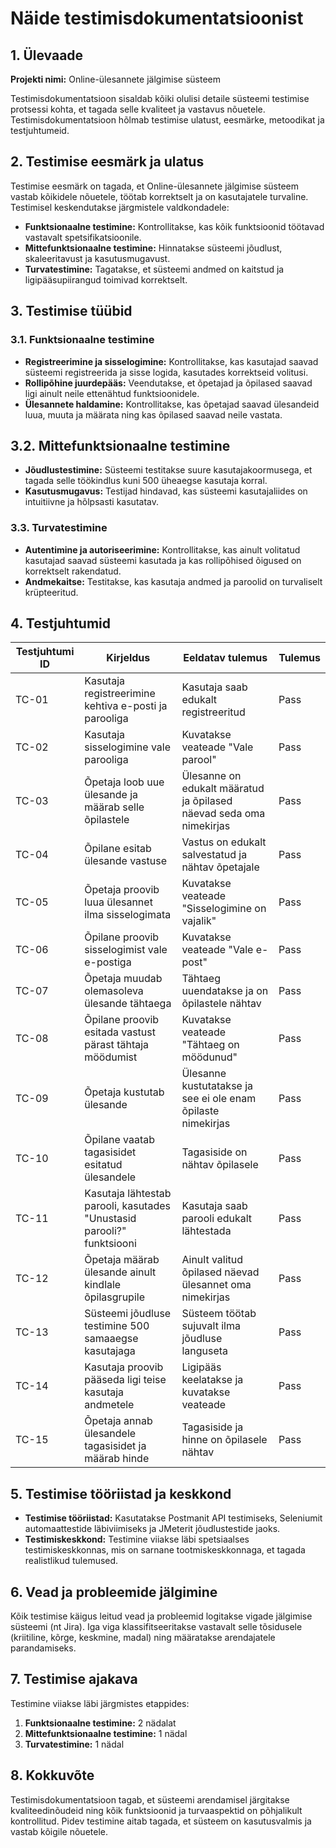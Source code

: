 # Näide testimisdokumentatsioonist

## 1. Ülevaade

**Projekti nimi:** Online-ülesannete jälgimise süsteem

Testimisdokumentatsioon sisaldab kõiki olulisi detaile süsteemi testimise protsessi kohta, et tagada selle kvaliteet ja vastavus nõuetele. Testimisdokumentatsioon hõlmab testimise ulatust, eesmärke, metoodikat ja testjuhtumeid.

## 2. Testimise eesmärk ja ulatus

Testimise eesmärk on tagada, et Online-ülesannete jälgimise süsteem vastab kõikidele nõuetele, töötab korrektselt ja on kasutajatele turvaline. Testimisel keskendutakse järgmistele valdkondadele:

- **Funktsionaalne testimine:** Kontrollitakse, kas kõik funktsioonid töötavad vastavalt spetsifikatsioonile.
- **Mittefunktsionaalne testimine:** Hinnatakse süsteemi jõudlust, skaleeritavust ja kasutusmugavust.
- **Turvatestimine:** Tagatakse, et süsteemi andmed on kaitstud ja ligipääsupiirangud toimivad korrektselt.

## 3. Testimise tüübid

### 3.1. Funktsionaalne testimine

- **Registreerimine ja sisselogimine:** Kontrollitakse, kas kasutajad saavad süsteemi registreerida ja sisse logida, kasutades korrektseid volitusi.
- **Rollipõhine juurdepääs:** Veendutakse, et õpetajad ja õpilased saavad ligi ainult neile ettenähtud funktsioonidele.
- **Ülesannete haldamine:** Kontrollitakse, kas õpetajad saavad ülesandeid luua, muuta ja määrata ning kas õpilased saavad neile vastata.

## 3.2. Mittefunktsionaalne testimine

- **Jõudlustestimine:** Süsteemi testitakse suure kasutajakoormusega, et tagada selle töökindlus kuni 500 üheaegse kasutaja korral.
- **Kasutusmugavus:** Testijad hindavad, kas süsteemi kasutajaliides on intuitiivne ja hõlpsasti kasutatav.

### 3.3. Turvatestimine

- **Autentimine ja autoriseerimine:** Kontrollitakse, kas ainult volitatud kasutajad saavad süsteemi kasutada ja kas rollipõhised õigused on korrektselt rakendatud.
- **Andmekaitse:** Testitakse, kas kasutaja andmed ja paroolid on turvaliselt krüpteeritud.

## 4. Testjuhtumid

| Testjuhtumi ID | Kirjeldus                                                              | Eeldatav tulemus                                                    | Tulemus |
| -------------- | ---------------------------------------------------------------------- | ------------------------------------------------------------------- | ------- |
| TC-01          | Kasutaja registreerimine kehtiva e-posti ja parooliga                  | Kasutaja saab edukalt registreeritud                                | Pass    |
| TC-02          | Kasutaja sisselogimine vale parooliga                                  | Kuvatakse veateade "Vale parool"                                    | Pass    |
| TC-03          | Õpetaja loob uue ülesande ja määrab selle õpilastele                   | Ülesanne on edukalt määratud ja õpilased näevad seda oma nimekirjas | Pass    |
| TC-04          | Õpilane esitab ülesande vastuse                                        | Vastus on edukalt salvestatud ja nähtav õpetajale                   | Pass    |
| TC-05          | Õpetaja proovib luua ülesannet ilma sisselogimata                      | Kuvatakse veateade "Sisselogimine on vajalik"                       | Pass    |
| TC-06          | Õpilane proovib sisselogimist vale e-postiga                           | Kuvatakse veateade "Vale e-post"                                    | Pass    |
| TC-07          | Õpetaja muudab olemasoleva ülesande tähtaega                           | Tähtaeg uuendatakse ja on õpilastele nähtav                         | Pass    |
| TC-08          | Õpilane proovib esitada vastust pärast tähtaja möödumist               | Kuvatakse veateade "Tähtaeg on möödunud"                            | Pass    |
| TC-09          | Õpetaja kustutab ülesande                                              | Ülesanne kustutatakse ja see ei ole enam õpilaste nimekirjas        | Pass    |
| TC-10          | Õpilane vaatab tagasisidet esitatud ülesandele                         | Tagasiside on nähtav õpilasele                                      | Pass    |
| TC-11          | Kasutaja lähtestab parooli, kasutades "Unustasid parooli?" funktsiooni | Kasutaja saab parooli edukalt lähtestada                            | Pass    |
| TC-12          | Õpetaja määrab ülesande ainult kindlale õpilasgrupile                  | Ainult valitud õpilased näevad ülesannet oma nimekirjas             | Pass    |
| TC-13          | Süsteemi jõudluse testimine 500 samaaegse kasutajaga                   | Süsteem töötab sujuvalt ilma jõudluse languseta                     | Pass    |
| TC-14          | Kasutaja proovib pääseda ligi teise kasutaja andmetele                 | Ligipääs keelatakse ja kuvatakse veateade                           | Pass    |
| TC-15          | Õpetaja annab ülesandele tagasisidet ja määrab hinde                   | Tagasiside ja hinne on õpilasele nähtav                             | Pass    |

## 5. Testimise tööriistad ja keskkond

- **Testimise tööriistad:** Kasutatakse Postmanit API testimiseks, Seleniumit automaattestide läbiviimiseks ja JMeterit jõudlustestide jaoks.
- **Testimiskeskkond:** Testimine viiakse läbi spetsiaalses testimiskeskkonnas, mis on sarnane tootmiskeskkonnaga, et tagada realistlikud tulemused.

## 6. Vead ja probleemide jälgimine

Kõik testimise käigus leitud vead ja probleemid logitakse vigade jälgimise süsteemi (nt Jira). Iga viga klassifitseeritakse vastavalt selle tõsidusele (kriitiline, kõrge, keskmine, madal) ning määratakse arendajatele parandamiseks.

## 7. Testimise ajakava

Testimine viiakse läbi järgmistes etappides:

1. **Funktsionaalne testimine:** 2 nädalat
2. **Mittefunktsionaalne testimine:** 1 nädal
3. **Turvatestimine:** 1 nädal

## 8. Kokkuvõte

Testimisdokumentatsioon tagab, et süsteemi arendamisel järgitakse kvaliteedinõudeid ning kõik funktsioonid ja turvaaspektid on põhjalikult kontrollitud. Pidev testimine aitab tagada, et süsteem on kasutusvalmis ja vastab kõigile nõuetele.
